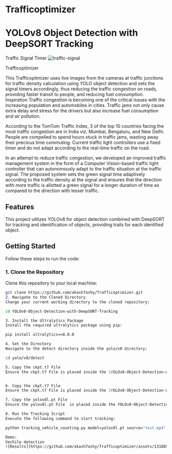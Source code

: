 # Trafficoptimizer
# YOLOv8 Object Detection with DeepSORT Tracking
Traffic Signal Timer
![traffic-signal](https://github.com/akash7ashy/Trafficoptimizer/assets/131885338/50c8748a-28c1-4ea0-962a-4cee387a5431)




Trafficoptimizer

This Trafficoptimizer uses live images from the cameras at traffic junctions for traffic density calculation using YOLO object detection and sets the signal timers accordingly, thus reducing the traffic congestion on roads, providing faster transit to people, and reducing fuel consumption.
Inspiration
Traffic congestion is becoming one of the critical issues with the increasing population and automobiles in cities. Traffic jams not only cause extra delay and stress for the drivers but also increase fuel consumption and air pollution.

According to the TomTom Traffic Index, 3 of the top 10 countries facing the most traffic congestion are in India viz. Mumbai, Bengaluru, and New Delhi. People are compelled to spend hours stuck in traffic jams, wasting away their precious time commuting. Current traffic light controllers use a fixed timer and do not adapt according to the real-time traffic on the road.

In an attempt to reduce traffic congestion, we developed an improved traffic management system in the form of a Computer Vision-based traffic light controller that can autonomously adapt to the traffic situation at the traffic signal. The proposed system sets the green signal time adaptively according to the traffic density at the signal and ensures that the direction with more traffic is allotted a green signal for a longer duration of time as compared to the direction with lesser traffic.



## Features
This project utilizes YOLOv8 for object detection combined with DeepSORT for tracking and identification of objects, providing trails for each identified object.

## Getting Started

Follow these steps to run the code:

### 1. Clone the Repository
Clone this repository to your local machine:
```bash
git clone https://github.com/akash7ashy/Trafficoptimizer.git
2. Navigate to the Cloned Directory
Change your current working directory to the cloned repository:

cd YOLOv8-Object-Detection-with-DeepSORT-Tracking

3. Install the Ultralytics Package
Install the required ultralytics package using pip:

pip install ultralytics==8.0.0

4. Set the Directory
Navigate to the detect directory inside the yolo/v8 directory:

cd yolo/v8/detect

5. Copy the ckpt.t7 File
Ensure the ckpt.t7 File is placed inside the \YOLOv8-Object-Detection-with-DeepSORT-Tracking\deep_sort_pytorch\deep_sort\deep\checkpoint directory.


6. Copy the ckpt.t7 File
Ensure the ckpt.t7 File is placed inside the \YOLOv8-Object-Detection-with-DeepSORT-Tracking\yolo\v8\detect\deep_sort_pytorch\deep_sort\deep\checkpoint

7. Copy the yolov8l.pt File
Ensure the yolov8l.pt File  is placed inside the YOLOv8-Object-Detection-with-DeepSORT-Tracking\yolo\v8\detect directory.

8. Run the Tracking Script
Execute the following command to start tracking:

python tracking_vehicle_counting.py model=yolov8l.pt source="test.mp4" show=True

Demo:
Vechile detection
![Results](https://github.com/akash7ashy/Trafficoptimizer/assets/131885338/3553171b-2041-4831-a431-ccac0c10f1f2)




